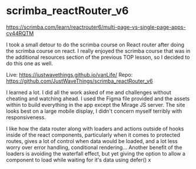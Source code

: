 # scrimba_reactRouter_v6

https://scrimba.com/learn/reactrouter6/multi-page-vs-single-page-apps-cy44RQTM

I took a small detour to do the scrimba course on React router after doing the scrimba course on react. I really enjoyed the scrimba course that was in the additional resources section of the previous
TOP lesson, so I decided to do this one as well.

Live: https://justwavethings.github.io/vanLife/ Repo: https://github.com/JustWaveThings/scrimba_reactRouter_v6

I learned a lot. I did all the work asked of me and challenges without cheating and watching ahead. I used the Figma file provided and the assets within to build everything in the app except the
Mirage JS server. The site looks best on a large mobile display, I didn't concern myself terribly with responsiveness.

I like how the data router along with loaders and actions outside of hooks inside of the react components, particularly when it comes to protected routes, gives a lot of control when data would be
loaded, and a lot less worry over error handling, conditional rendering... Another benefit of the loaders is avoiding the waterfall effect, but yet giving the option to allow a component to load while
waiting for it's data using defer() x
